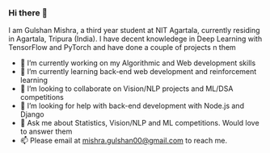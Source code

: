 ### Hi there 👋
I am Gulshan Mishra, a third year student at NIT Agartala, currently residing in Agartala, Tripura (India). I have decent knowledege in Deep Learning with TensorFlow and PyTorch and have done a couple of projects n them
- 🔭 I’m currently working on my Algorithmic and Web development skills
- 🌱 I’m currently learning back-end web development and reinforcement learning
- 👯 I’m looking to collaborate on Vision/NLP projects and ML/DSA competitions
- 🤔 I’m looking for help with back-end development with Node.js and Django
- 💬 Ask me about Statistics, Vision/NLP and ML competitions. Would love to answer them
- 📫 Please email at mishra.gulshan00@gmail.com to reach me.
